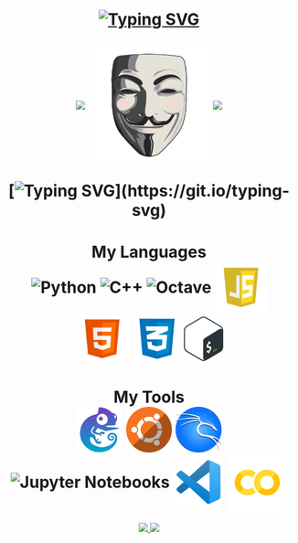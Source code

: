 
<h1 align="center">

[![Typing SVG](https://readme-typing-svg.herokuapp.com?font=Fira+Code&weight=900&size=50&duration=15000&pause=10000000&color=A50000&multiline=true&repeat=true&random=false&width=3000&height=90&lines=01001000+01000101+01001100+01001100+01001111+00100000+01010111+01001111+01010010+01001100+01000100+)](https://git.io/typing-svg)

<div align="center">
<img height="140em" align="center" src="https://github-readme-stats.vercel.app/api?username=JWchester&show_icons=true&theme=dark&include_all_commits=true&count_private=true&title_color=FFFFFF&text_color=FFFFFF&icon_color=FFFFFF&bg_color=A50000&"/>

  <img height="210em" align="center" src="https://github.com/JWchester/Icons/blob/main/Anonymous.png" />
  <img height="140em" align="center" src="https://github-readme-stats.vercel.app/api/top-langs/?username=JWchester&layout=compact&langs_count=7&theme=dark&title_color=FFFFFF&text_color=FFFFFF&icon_color=FFFFFF&bg_color=071DA5&" />
  
</div>

[![Typing SVG](https://readme-typing-svg.herokuapp.com?font=Fira+Code&weight=900&size=50&duration=15000&pause=10000000&color=A50000&multiline=true&repeat=true&random=false&width=2000&height=90&lines=-..+---+-.+-+%2F+-.-.+.-.+.+.-+-+.+%2F+.-+-.+%2F+.+-.+.+--+-.--+%2F+-+---+%2F+.---+..-+...+-+..+..-.+-.--+%2F+-.--+---+..-+.-.+%2F+---+.--+-.+%2F+..+-.+-.-.+---+--+.--.+.+-+.+-.+-.-.+.)](https://git.io/typing-svg)

</h1>


<h1 align="center"> My Languages

<div align = "center">
<img style = "margin = 10px" align = "center" alt = "Python" height = "80" src = "https://cdn.jsdelivr.net/gh/devicons/devicon/icons/python/python-original.svg" />
<img style = "margin = 10px" align = "center" alt = "C++" height = "80" src = https://cdn.jsdelivr.net/gh/devicons/devicon/icons/cplusplus/cplusplus-original.svg /> 
<img style = "margin = 10px" align = "center" alt = "Octave" height = "85" src="https://cdn.jsdelivr.net/gh/devicons/devicon/icons/matlab/matlab-original.svg" />
<img style = "margin = 10px" align = "center" alt = "JavaScript" height = 90 <img src="https://github.com/JWchester/Icons/blob/main/JavScript.png"/>
<img style = "margin = 10px" align = "center" alt = "HTML5" height = 90 <img src="https://github.com/JWchester/Icons/blob/main/HTML5.png"/>
<img style = "margin = 10px" align = "center" alt = "CSS3" height = 80 <img src="https://github.com/JWchester/Icons/blob/main/CSS3.png"/>
<img style = "margin-right = 100px" align = "center" alt = "CSS3" height = 80 <img src="https://github.com/JWchester/Icons/blob/main/Bash.png"/>

 
</div>
</h1>

 
 
 <h1 align="center"> My Tools
 
 <div align = "center">
 <img style = "margin = 20px" align = "center" alt = "GNS3" height = "80" src = "https://github.com/JWchester/Icons/blob/main/GNS3.png" />
 <img style = "margin = 10px" align = "center" alt = "Linux Ubuntu" height = "80" src = "https://github.com/JWchester/Icons/blob/main/Linux%20Ubuntu.png" />
 <img style = "margin = 10px" align = "center" alt = "Kali Linux" height = "80" src = "https://github.com/JWchester/Icons/blob/main/Kali%20Linux.png" />
 <img style = "margin = 10px" align = "center" alt = "Jupyter Notebooks" height = "90" src="https://cdn.jsdelivr.net/gh/devicons/devicon/icons/jupyter/jupyter-original-wordmark.svg" />
 <img style = "margin = 10px" align = "center" alt = "VS Code" height = "90" src = "https://github.com/JWchester/Icons/blob/main/VS%20Code.png" />
 <img style = "margin = 10px" align = "center" alt = "Google Colab" height = "105" src = "https://github.com/JWchester/Icons/blob/main/Google%20Colab.png" />
 
 

 </div>
 </h1>
 

<div align = "center">

<div align = "center">
<a href="https://instagram.com/joao.paulo56" alt = "Instagram" target="_blank"> <img src = "https://img.shields.io/badge/Instagram-E4405F?style=for-the-badge&logo=instagram&logoColor=white "target =" _ blank "> </a>
<a href="https://www.linkedin.com/in/jo%C3%A3o-paulo-gomes-barbosa-a1384a1b1/" target="_blank"> <img src = "https://img.shields.io/badge/LinkedIn-0077B5?style=for-the-badge&logo=linkedin&logoColor=white "target =" _ blank "> </a>
 

  


